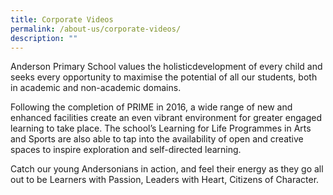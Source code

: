 ```yaml
---
title: Corporate Videos
permalink: /about-us/corporate-videos/
description: ""
---
```

<p>Anderson Primary School values the holisticdevelopment of every child and seeks every opportunity to maximise the potential of all our students, both in academic and non-academic domains.</p>
<p>Following the completion of PRIME in 2016, a wide range of new and enhanced facilities create an even vibrant environment for greater engaged learning to take place. The school&rsquo;s Learning for Life Programmes in Arts and Sports are also able to tap into the availability of open and creative spaces to inspire exploration and self-directed learning.</p>
<p>Catch our young Andersonians in action, and feel their energy as they go all out to be Learners with Passion, Leaders with Heart, Citizens of Character.</p>
